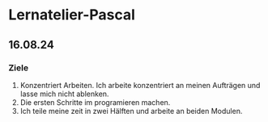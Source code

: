 # Lernatelier-Pascal
## 16.08.24
### Ziele
1. Konzentriert Arbeiten. Ich arbeite konzentriert an meinen Aufträgen und lasse mich nicht ablenken.
2. Die ersten Schritte im programieren machen.
3. Ich teile meine zeit in zwei Hälften und arbeite an beiden Modulen.
